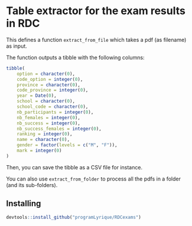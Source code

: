 # Table extractor for the exam results in RDC

This defines a function `extract_from_file` which takes a pdf (as filename) as input.

The function outputs a tibble with the following columns:

```R
tibble(
    option = character(0),
    code_option = integer(0),
    province = character(0),
    code_province = integer(0),
    year = Date(0),
    school = character(0),
    school_code = character(0), 
    nb_participants = integer(0),
    nb_females = integer(0),
    nb_success = integer(0),
    nb_success_females = integer(0),
    ranking = integer(0),
    name = character(0),
    gender = factor(levels = c("M", "F")),
    mark = integer(0)
)
```

Then, you can save the tibble as a CSV file for instance.


You can also use `extract_from_folder` to process all the pdfs in a folder (and its sub-folders).

## Installing

```R
devtools::install_github("programLyrique/RDCexams")
```
